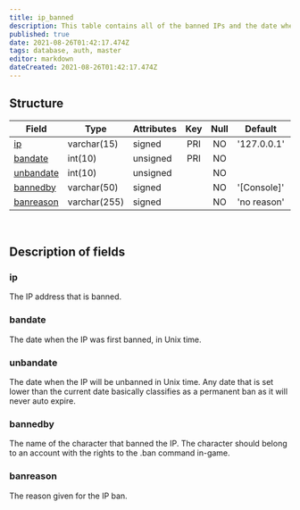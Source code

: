 ```yaml
---
title: ip_banned
description: This table contains all of the banned IPs and the date when (or if) the ban will expire.
published: true
date: 2021-08-26T01:42:17.474Z
tags: database, auth, master
editor: markdown
dateCreated: 2021-08-26T01:42:17.474Z
---
```


## Structure

| Field | Type | Attributes | Key | Null | Default | Extra | Comment |
|---|---|---|:---:|:---:|---|---|---|
[ip](#ip) | varchar(15) | signed | PRI | NO | '127.0.0.1' |  |  |
[bandate](#bandate) | int(10) | unsigned | PRI | NO |  |  |  |
[unbandate](#unbandate) | int(10) | unsigned |  | NO |  |  |  |
[bannedby](#bannedby) | varchar(50) | signed |  | NO | '[Console]' |  |  |
[banreason](#banreason) | varchar(255) | signed |  | NO | 'no reason' |  |  |

&nbsp;
## Description of fields

### ip   
The IP address that is banned.
&nbsp;
    
### bandate  
The date when the IP was first banned, in Unix time.
&nbsp;

### unbandate
The date when the IP will be unbanned in Unix time. Any date that is set lower than the current date basically classifies as a permanent ban as it will never auto expire.
&nbsp;

### bannedby
The name of the character that banned the IP. The character should belong to an account with the rights to the .ban command in-game.
&nbsp;

### banreason
The reason given for the IP ban.
&nbsp;
